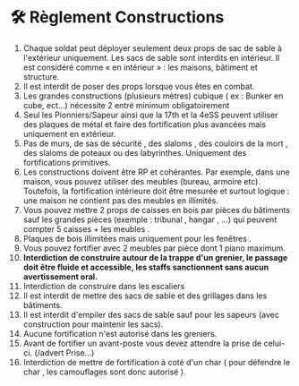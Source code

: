 # 🛠️ Règlement Constructions

1. Chaque soldat peut déployer seulement deux props de sac de sable à l'extérieur uniquement. Les sacs de sable sont interdits en intérieur. Il est considéré comme « en intérieur » : les maisons, bâtiment et structure.
2. Il est interdit de poser des props lorsque vous êtes en combat.
3. Les grandes constructions (plusieurs mètres) cubique ( ex : Bunker en cube, ect…) nécessite 2 entré minimum obligatoirement
4. Seul les Pionniers/Sapeur ainsi que la 17th et la 4eSS peuvent utiliser des plaques de métal et faire des fortification plus avancées mais uniquement en extérieur.
5. Pas de murs, de sas de sécurité , des slaloms , des couloirs de la mort , des slaloms de poteaux ou des labyrinthes. Uniquement des fortifications primitives.
6. Les constructions doivent être RP et cohérantes.  Par exemple, dans une maison, vous pouvez utiliser des meubles (bureau, armoire etc). Toutefois, la fortification intérieure doit être mesurée et surtout logique : une maison ne contient pas des meubles en illimités.
7. Vous pouvez mettre 2 props de caisses en bois par pièces du bâtiments sauf les grandes pièces (exemple : tribunal , hangar , ...) qui peuvent compter 5 caisses + les meubles .
8. Plaques de bois illimitées mais uniquement pour les fenêtres .
9. Vous pouvez fortifier avec 2 meubles par pièce dont 1 piano maximum.
10. **Interdiction de construire autour de la trappe d'un grenier, le passage doit être fluide et accessible, les staffs sanctionnent sans aucun avertissement oral.**
11. Interdiction de construire dans les escaliers
12. Il est interdit de mettre des sacs de sable et des grillages dans les bâtiments.
13. Il est interdit d'empiler des sacs de sable sauf pour les sapeurs (avec construction pour maintenir les sacs).
14. Aucune fortification n'est autorisé dans les greniers.
15. Avant de fortifier un avant-poste vous devez attendre la prise de celui-ci. (/advert Prise...)
16. Interdiction de mettre de fortification à coté d'un char ( pour défendre le char , les camouflages sont donc autorisé ).
